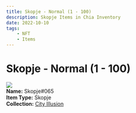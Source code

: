 ```yaml
---
title: Skopje - Normal (1 - 100)
description: Skopje Items in Chia Inventory
date: 2022-10-10
tags:
    - NFT
    - Items
---
```


# Skopje - Normal (1 - 100)
<div class="item_thumbnail">
<img loading="lazy" src="https://3z4zyj6btmsizoq26bjxdvotxyjjvlxelfa73lybmzdlskc4.arweave.net/3nmcJ8GbJIy6GvBTcdXTv-hKaruRZQf2vAWZGu_Sh_c"><br/>
<div><strong>Name:</strong> Skopje#065</div>
<div><strong>Item Type:</strong> Skopje</div>
<div><strong>Collection:</strong> <a href="https://www.spacescan.io/xch/nft/collection/col1lend2dcn558km4wcwta4xnkfv3xpcmlp9kyt0m909emvfxechlyqdl5ndg">City Illusion</a></div>
</div>

